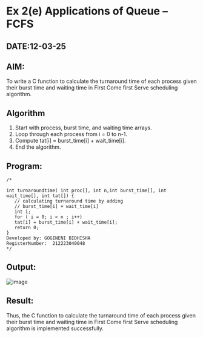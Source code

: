 # Ex 2(e) Applications of Queue – FCFS
## DATE:12-03-25
## AIM:
To write a C function to calculate the turnaround time of each process given their burst time and waiting time in First Come first Serve scheduling algorithm.
## Algorithm
1. Start with process, burst time, and waiting time arrays. 
2. Loop through each process from i = 0 to n-1. 
3. Compute tat[i] = burst_time[i] + wait_time[i]. 
4. End the algorithm.

## Program:
```
/*
 
int turnaroundtime( int proc[], int n,int burst_time[], int wait_time[], int tat[]) { 
   // calculating turnaround time by adding 
   // burst_time[i] + wait_time[i] 
   int i; 
   for ( i = 0; i < n ; i++) 
   tat[i] = burst_time[i] + wait_time[i]; 
   return 0; 
} 
Developed by: GOGINENI BIDHISHA
RegisterNumber:  212223040048
*/
```

## Output:
![image](https://github.com/user-attachments/assets/78a4a748-2f69-4465-abe2-69350865f76b)



## Result:
Thus, the C function to calculate the turnaround time of each process given their burst time and waiting time in First Come first Serve scheduling algorithm is implemented successfully.

